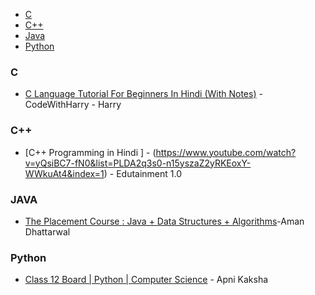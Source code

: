 * [C](#C)
* [C++](#C++)
* [Java](#Java)
* [Python](#Python)
 
### C

* [C Language Tutorial For Beginners In Hindi (With Notes)](https://www.youtube.com/watch?v=ZSPZob_1TOk) - CodeWithHarry - Harry


### C++

* [C++ Programming in Hindi ] - (https://www.youtube.com/watch?v=yQsiBC7-fN0&list=PLDA2q3s0-n15yszaZ2yRKEoxY-WWkuAt4&index=1) - Edutainment 1.0


### JAVA 

* [The Placement Course : Java + Data Structures + Algorithms](https://www.youtube.com/watch?v=lxja8wBwN0k&list=PLKKfKV1b9e8ps6dD3QA5KFfHdiWj9cB1s&index=1)-Aman Dhattarwal


### Python

* [Class 12 Board | Python | Computer Science](https://www.youtube.com/watch?v=O1fkdKXV_qY&list=PLKKfKV1b9e8oyESqu5mrGN-eDxHdNoi_j) -  Apni Kaksha

